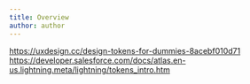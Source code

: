 ```yaml
---
title: Overview
author: author
---
```


https://uxdesign.cc/design-tokens-for-dummies-8acebf010d71
https://developer.salesforce.com/docs/atlas.en-us.lightning.meta/lightning/tokens_intro.htm

